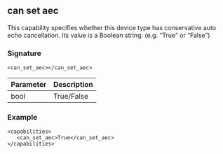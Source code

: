 ## can set aec

This capability specifies whether this device type has conservative auto echo cancellation. Its value is a Boolean string. (e.g. “True” or “False”) 


### Signature

`<can_set_aec></can_set_aec>`


| Parameter | Description |
| --- | --- |
| bool | True/False |


### Example

```
<capabilities>
   <can_set_aec>True</can_set_aec>
</capabilities>
```


